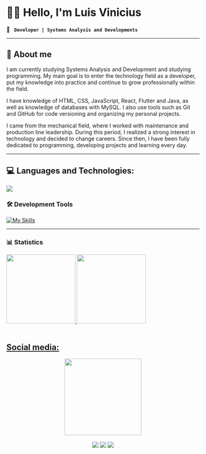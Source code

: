 # 👨‍💻 Hello, I'm Luis Vinicius
  🚀 **` Developer | Systems Analysis and Developments`**

---
## 🌟 About me
I am currently studying Systems Analysis and Development and studying programming. My main goal is to enter the technology field as a developer, put my knowledge into practice and continue to grow professionally within the field.

I have knowledge of HTML, CSS, JavaScript, React, Flutter and Java, as well as knowledge of databases with MySQL. I also use tools such as Git and GitHub for code versioning and organizing my personal projects.

I came from the mechanical field, where I worked with maintenance and production line leadership. During this period, I realized a strong interest in technology and decided to change careers. Since then, I have been fully dedicated to programming, developing projects and learning every day.

---

<h2>💻 Languages ​​and Technologies:</h2>

<p align="left">
  <a href="https://skillicons.dev">
    <img src="https://skillicons.dev/icons?i=html,css,js,react,java,flutter"/>
  </a>
</p>

### 🛠️ Development Tools
[![My Skills](https://skillicons.dev/icons?i=git,github,figma,vscode,idea)](https://skillicons.dev)


---

 ### 📊 Statistics
 <div>
   <a href="https://github.com/Luis-Vinicius-Severo">
  <img height="180em" src="https://github-readme-stats.vercel.app/api?username=Luis-Vinicius-Severo&show_icons=true&theme=tokyonight&locale=en" />
   <img height="180em" src="https://github-readme-stats.vercel.app/api/top-langs/?username=Luis-Vinicius-Severo&layout=compact&langs_count=6&theme=radical&locale=en"/>
</div>



<br>
 
<h2> Social media:</h2>

<div align="center">
<img align="center" style="height: 200px; width: auto;" src="https://media3.giphy.com/media/v1.Y2lkPTc5MGI3NjExOGF1NHl1cXE1OTZkYm4zdTl3M2RzYTUzYjNlYzlyeTI2dzVveXkycCZlcD12MV9pbnRlcm5hbF9naWZfYnlfaWQmY3Q9Zw/78XCFBGOlS6keY1Bil/giphy.gif"  />
</div>

 <br>
 
<div align="center">
  <a href="https://www.instagram.com/z_luisvinicius/" target="_blank"><img src="https://img.shields.io/badge/-Instagram-%23E4405F?style=for-the-badge&logo=instagram&logoColor=white" target="_blank"></a>
  <a href = "luislucasinter13@hotmail.com"><img src="https://img.shields.io/badge/-Gmail-%23333?style=for-the-badge&logo=gmail&logoColor=white" target="_blank"></a>
  <a href="https://www.linkedin.com/in/luisviniciussevero/" target="_blank"><img src="https://img.shields.io/badge/-LinkedIn-%230077B5?style=for-the-badge&logo=linkedin&logoColor=white" target="_blank"></a>
</div>
